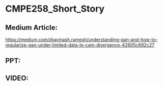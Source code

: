 # CMPE258_Short_Story

## Medium Article:
https://medium.com/@avinash.ramesh/understanding-gan-and-how-to-regularize-gan-under-limited-data-le-cam-divergence-42605c692c27 

## PPT:

## VIDEO:
